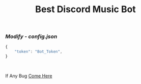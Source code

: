 <h1 align="center">
Best Discord Music Bot </h1><br/>

### _Modify - config.json_

```javascript
{
    "token": "Bot_Token",
}
```

<br/>

If Any Bug [Come Here](https://discord.gg/sUTfBfw9zV)
